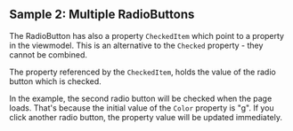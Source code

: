 ## Sample 2: Multiple RadioButtons

The RadioButton has also a property `CheckedItem` which point to a property in the viewmodel. This is an alternative to the `Checked` property - 
they cannot be combined.

The property referenced by the `CheckedItem`, holds the value of the radio button which is checked. 

In the example, the second radio button will be checked when the page loads. That's because the initial value of the `Color` property is "g".
If you click another radio button, the property value will be updated immediately.